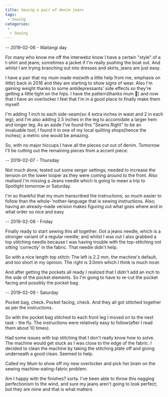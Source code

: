 ```yaml
---
title: Sewing a pair of denim jeans
tags:
 - Sewing
categories:
 - 
  - Sewing
---
```


-- 2019-02-06 - Waitangi day 

For many who know me off the interwebz know I have a certain "style" of a t-shirt and jeans; sometimes a jacket if I'm really pushing the boat out. And whilst I am trying branching out into dresses and skirts, jeans are just easy.

I have a pair that my mum made me(with a little help from me, emphasis on *little*) back in 2016 and they are starting to show signs of wear. Also I'm gaining weight thanks to some antidepressants' side effects so they're getting a little tight on the hips. I have the pattern(thanks mum 💖) and now that I have an overlocker I feel that I'm in a good place to finally make them myself.

I'm adding 1 inch to each side-seam(so 4 extra inches in waist and 2 in each leg); and I'm also adding 2.5 inches in the leg to accomidate a larger hem and longer leg. As an aside I've found this "Seams Right" to be an invaluable tool; I found it in one of my local quilting shops(hence the inches); a metric one would be amazing.

So, with no major hiccups I have all the pieces cut out of denim. Tomorrow I'll be cutting out the remaining pieces from a accent piece. 


-- 2019-02-07 - Thursday

Not much done; tested out some serger settings; needed to increase the tension on the lower looper as they were coming around to the front. Also realised I'm missing a Jeans needle which is going to mean a trip to Spotlight tomorrow or Saturday.

I'm so thankful that my mum transcribed the instructions; so much easier to follow than the whole-'nother-language that is sewing instructions. Also; having an already-made version makes figuring out what goes where and in what order so nice and easy


-- 2019-02-08 - Friday

Finally ready to start sewing this all together. Got a jeans needle, which is a stronger variant of a regular needle; and whilst I was out I also grabbed a top stitching needle because I was having trouble with the top-stitching not sitting 'correctly' in the fabric. That needle didn't help.

So with a nice length top stitch: The left is 2.2 mm, the machine's default, and too short in my opinion. The right is 3.0mm which I think is much nicer. 

And after getting the pockets all ready I realized that I didn't add an inch to the side of the pocket elements. So I'm going to have to re-cut the pocket facing and possibly the pocket bag.

-- 2019-02-09 - Saturday

Pocket bag, check. Pocket facing, check. And they all got stitched together as per the instructions.

So with the pocket bag stitched to each front leg I moved on to the next task - the fly. The instructions were relatively easy to follow(after I read them about 10 times).

Had some issues with top stitching that I don't really know how to solve. The machine would get stuck as I was close to the edge of the fabric. I decided to clean the machine by taking the stitching plate off and giving underneath a good clean. Seemed to help.

Called my Mum to show off my new overlocker and pick her brain on the sewing machine-eating-fabric problem.

Am I happy with the finishes? sorta. I've been able to throw this nagging perfectionism to the wind, and sure my jeans aren't going to look perfect; but they are mine and that is what matters
